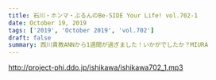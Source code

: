 ```yaml
---
title: 石川・ホンマ・ぶるんのBe-SIDE Your Life! vol.702-1
date: October 19, 2019
tags: ['2019', 'October 2019', 'vol.702']
draft: false
summary: 西川貴教ANNから1週間が過ぎました！いかがでしたか？MIURA
---
```


http://project-phi.ddo.jp/ishikawa/ishikawa702_1.mp3